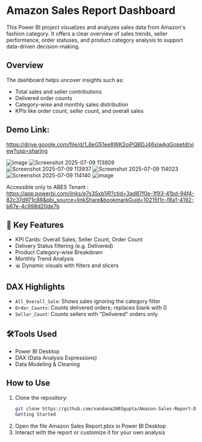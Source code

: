 # Amazon Sales Report Dashboard

This Power BI project visualizes and analyzes sales data from Amazon's fashion category. 
It offers a clear overview of sales trends, seller performance, order statuses, and product category analysis to support data-driven decision-making.

## Overview

The dashboard helps uncover insights such as:
- Total sales and seller contributions
- Delivered order counts
- Category-wise and monthly sales distribution
- KPIs like order count, seller count, and overall sales

## Demo Link:
https://drive.google.com/file/d/1_6eG51ee8WK2oiPQBDJ46xjwAqGopetd/view?usp=sharing

![image](https://github.com/user-attachments/assets/ba1e6583-394a-4c0f-be86-9eaaee6e0ea6)
![Screenshot 2025-07-09 113809](https://github.com/user-attachments/assets/0f7d02f9-60c8-420d-b1da-d9fb7947d5f1)
![Screenshot 2025-07-09 113937](https://github.com/user-attachments/assets/f4d3c341-7811-410d-b8c3-d980a6e86406)
![Screenshot 2025-07-09 114023](https://github.com/user-attachments/assets/d5a62e4b-2124-4fc7-94eb-0f86c67a3754)
![Screenshot 2025-07-09 114140](https://github.com/user-attachments/assets/2fb87ab1-26ca-4ad0-92da-c59b0a9dfdb2)
![image](https://github.com/user-attachments/assets/841019a8-cc94-4c3f-b27c-86df243b825a)

Accessible only to ABES Tenant :
https://app.powerbi.com/links/e7s3Sxb1jR?ctid=3ad87f0e-1f93-41bd-94f4-82c37d971c88&pbi_source=linkShare&bookmarkGuid=10215f1c-f8a1-4192-b67e-4c998d20de7b


## 📸 Key Features

- KPI Cards: Overall Sales, Seller Count, Order Count
- Delivery Status filtering (e.g. Delivered)
- Product Category-wise Breakdown
- Monthly Trend Analysis
- 📊 Dynamic visuals with filters and slicers

## DAX Highlights

- `All_Overall_Sale`: Shows sales ignoring the category filter
- `Order_Counts`: Counts delivered orders; replaces blank with 0
- `Seller_Count`: Counts sellers with "Delivered" orders only

## 🛠Tools Used

- Power BI Desktop
- DAX (Data Analysis Expressions)
- Data Modeling & Cleaning

## How to Use

1. Clone the repository:
   ```bash
   git clone https://github.com/vandana2003gupta/Amazon-Sales-Report-Dashboard.git
   Getting Started

2. Open the file Amazon Sales Report.pbix in Power BI Desktop
3. Interact with the report or customize it for your own analysis

